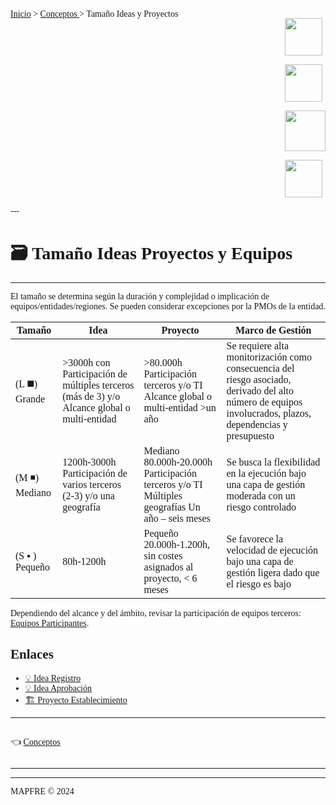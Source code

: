 <font face = "Microsoft Yahei">

<div style=" display: flex; justify-content: space-between;">

<div>
<a href="../../">Inicio</a> > <a href="../conceptos_es#explicación">Conceptos </a> > Tamaño Ideas y Proyectos
</div>

<div>

<a href="#-titulo"><img style="width:60px" src="../../img/flag_en.png"></a>

<a href="#-titulo"><img style="width:60px" src="../../img/flag_es.png"></a>

<a href="mailto:lnavio@mapfre.com,mariats@mapfre.com?cc=canogf@mapfre.com&subject=Feedback METODOLOGÍA GESTIÓN"><img style="width:65px" src="../../img/feedback.png"></a>

<a href="../../"><img style="width:60px" src="../../img/LogoMet.png"></a>

</div>
</div>
---

#	🗃️ Tamaño Ideas Proyectos y Equipos

---

El tamaño se determina según la duración y complejidad o implicación de equipos/entidades/regiones. Se pueden considerar excepciones por la PMOs de la entidad.

|Tamaño|Idea|Proyecto|Marco de Gestión |
|---------|--------|----|----|
| (L ◼️) Grande| >3000h con Participación de múltiples terceros (más de 3) y/o Alcance global o multi-entidad|>80.000h Participación terceros y/o TI Alcance global o multi-entidad >un año|Se requiere alta monitorización como consecuencia del riesgo asociado, derivado del alto número de equipos involucrados, plazos, dependencias y presupuesto|
|(M ◾) Mediano| 1200h-3000h Participación de varios terceros (2-3) y/o una geografía|Mediano 80.000h-20.000h Participación terceros y/o TI Múltiples geografías Un año – seis meses|Se busca la flexibilidad en la ejecución bajo una capa de gestión moderada con un riesgo controlado|
|(S ▪️ ) Pequeño| 80h-1200h|Pequeño 20.000h-1.200h, sin costes asignados al proyecto, < 6 meses|Se favorece la velocidad de ejecución bajo una capa de gestión ligera dado que el riesgo es bajo|


Dependiendo del alcance y del ámbito, revisar la participación de equipos terceros: [Equipos Participantes](./equiposParticipantes_es.md).

## Enlaces
- [💡 Idea Registro](../idea/idea.registro_es.md)
- [💡 Idea Aprobación](../idea/idea.aprobacionRechazo_es.md)
- [🏗️ Proyecto Establecimiento](../proyecto/proyecto.Registro_es.md)
---

<div style="display: flex; justify-content: space-between;">
  <p>
    👈 <a href="../conceptos_es">Conceptos </a>
  </p>

</div>

---

---
MAPFRE © 2024
